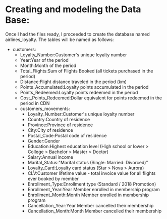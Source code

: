 # Creating and modeling the Data Base:

Once I had the files ready, I proceeded to create the database named airlines_loyalty. The tables will be named as follows:


* customers:
     * Loyalty_Number:Customer's unique loyalty number
     * Year:Year of the period
     * Month:Month of the period
     * Total_Flights:Sum of Flights Booked (all tickets purchased in the period)
     * Distance:Flight distance traveled in the period (km)
     * Points_Accumulated:Loyalty points accumulated in the period
     * Points_Redeemed:Loyalty points redeemed in the period
     * Cost_Points_Redeemed:Dollar equivalent for points redeemed in the period in CDN
  * customers_movements:
     * Loyalty_Number:Customer's unique loyalty number
     * Country:Country of residence
     * Province:Province of residence
     * City:City of residence
     * Postal_Code:Postal code of residence
     * Gender:Gender
     * Education:Highest education level (High school or lower > College > Bachelor > Master > Doctor)
     * Salary:Annual income
     * Marital_Status:"Marital status (Single: Married: Divorced)"
     * Loyalty_Card:Loyalty card status (Star > Nova > Aurora)
     * CLV:Customer lifetime value - total invoice value for all flights ever booked by member
     * Enrollment_Type:Enrollment type (Standard / 2018 Promotion)
     * Enrollment_Year:Year Member enrolled in membership program
     * Enrollment_Month:Month Member enrolled in membership program
     * Cancellation_Year:Year Member cancelled their membership
     * Cancellation_Month:Month Member cancelled their membership
